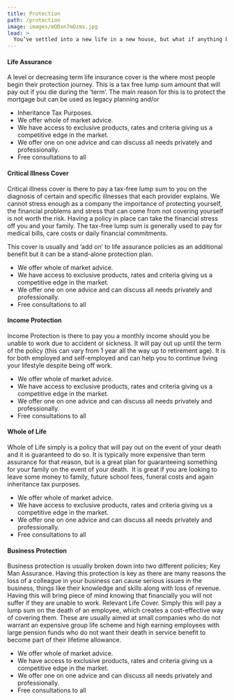 ```yaml
---
title: Protection
path: /protection
image: images/mODxn7mOzms.jpg
lead: >
  You’ve settled into a new life in a new house, but what if anything bad happens? For the sake of your home, family and dependents, be prepared and make sure you are covered.
---
```


#### Life Assurance

A level or decreasing term life insurance cover is the where most people begin their protection journey. This is a tax
free lump sum amount that will pay out if you die during the ‘term’. The main reason for this is to protect the
mortgage but can be used as legacy planning and/or

- Inheritance Tax Purposes.
- We offer whole of market advice.
- We have access to exclusive products, rates and criteria giving us a competitive edge in the market.
- We offer one on one advice and can discuss all needs privately and professionally.
- Free consultations to all

#### Critical Illness Cover

Critical illness cover is there to pay a tax-free lump sum to you on the diagnosis of certain and specific illnesses
that each provider explains. We cannot stress enough as a company the importance of protecting yourself, the financial
problems and stress that can come from not covering yourself is not worth the risk. Having a policy in place can take
the financial stress off you and your family. The tax-free lump sum is generally used to pay for medical bills, care
costs or daily financial commitments.

This cover is usually and ‘add on’ to life assurance policies as an additional benefit but it can be a stand-alone
protection plan.

- We offer whole of market advice.
- We have access to exclusive products, rates and criteria giving us a competitive edge in the market.
- We offer one on one advice and can discuss all needs privately and professionally.
- Free consultations to all

#### Income Protection

Income Protection is there to pay you a monthly income should you be unable to work due to accident or sickness.
It will pay out up until the term of the policy (this can vary from 1 year all the way up to retirement age).
It is for both employed and self-employed and can help you to continue living your lifestyle despite being off work.

- We offer whole of market advice.
- We have access to exclusive products, rates and criteria giving us a competitive edge in the market.
- We offer one on one advice and can discuss all needs privately and professionally.
- Free consultations to all

#### Whole of Life

Whole of Life simply is a policy that will pay out on the event of your death and it is guaranteed to do so. It is
typically more expensive than term assurance for that reason, but is a great plan for guaranteeing something for your
family on the event of your death.  It is great if you are looking to leave some money to family, future school fees,
funeral costs and again inheritance tax purposes.

- We offer whole of market advice.
- We have access to exclusive products, rates and criteria giving us a competitive edge in the market.
- We offer one on one advice and can discuss all needs privately and professionally.
- Free consultations to all

#### Business Protection

Business protection is usually broken down into two different policies; Key Man Assurance. Having this protection is
key as there are many reasons the loss of a colleague in your business can cause serious issues in the business,
things like their knowledge and skills along with loss of revenue. Having this will bring piece of mind knowing that
financially you will not suffer if they are unable to work. Relevant Life Cover. Simply this will pay a lump sum on the
death of an employee, which creates a cost-effective way of covering them. These are usually aimed at small companies
who do not warrant an expensive group life scheme and high earning employees with large pension funds who do not want
their death in service benefit to become part of their lifetime allowance.

- We offer whole of market advice.
- We have access to exclusive products, rates and criteria giving us a competitive edge in the market.
- We offer one on one advice and can discuss all needs privately and professionally.
- Free consultations to all
